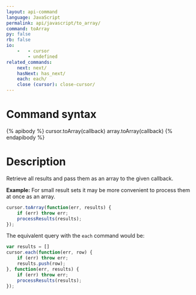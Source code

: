 ```yaml
---
layout: api-command 
language: JavaScript
permalink: api/javascript/to_array/
command: toArray 
py: false
rb: false
io:
    -   - cursor
        - undefined
related_commands:
    next: next/
    hasNext: has_next/
    each: each/
    close (cursor): close-cursor/
---
```


# Command syntax #

{% apibody %}
cursor.toArray(callback)
array.toArray(callback)
{% endapibody %}

# Description #

Retrieve all results and pass them as an array to the given callback.

__Example:__ For small result sets it may be more convenient to process them at once as
an array.

```js
cursor.toArray(function(err, results) {
    if (err) throw err;
    processResults(results);
});
```

The equivalent query with the `each` command would be:

```js
var results = []
cursor.each(function(err, row) {
    if (err) throw err;
    results.push(row);
}, function(err, results) {
    if (err) throw err;
    processResults(results);
});
```


